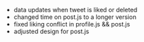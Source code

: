 - data updates when tweet is liked or deleted
- changed time on post.js to a longer version
- fixed liking conflict in profile.js && post.js
- adjusted design for post.js


